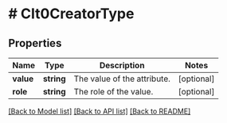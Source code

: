 # # CIt0CreatorType

## Properties

Name | Type | Description | Notes
------------ | ------------- | ------------- | -------------
**value** | **string** | The value of the attribute. | [optional]
**role** | **string** | The role of the value. | [optional]

[[Back to Model list]](../../README.md#models) [[Back to API list]](../../README.md#endpoints) [[Back to README]](../../README.md)
